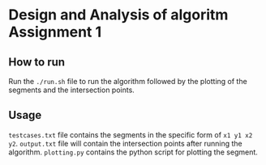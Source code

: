 # Design and Analysis of algoritm Assignment 1
## How to run
Run the `./run.sh` file to run the algorithm followed by the plotting of the segments and the intersection points.
## Usage
`testcases.txt` file contains the segments in the specific form of `x1 y1 x2 y2`.
`output.txt` file will contain the intersection points after running the algorithm.
`plotting.py` contains the python script for plotting the segment. 